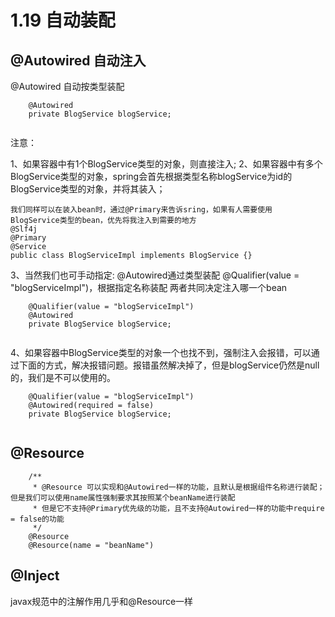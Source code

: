 # 1.19 自动装配

## @Autowired 自动注入


@Autowired 自动按类型装配


```
    @Autowired
    private BlogService blogService;
    
```

注意：

1、如果容器中有1个BlogService类型的对象，则直接注入;
2、如果容器中有多个BlogService类型的对象，spring会首先根据类型名称blogService为id的BlogService类型的对象，并将其装入；

```
我们同样可以在装入bean时，通过@Primary来告诉sring，如果有人需要使用
BlogService类型的bean，优先将我注入到需要的地方
@Slf4j
@Primary
@Service
public class BlogServiceImpl implements BlogService {}

```

3、当然我们也可手动指定:
@Autowired通过类型装配
@Qualifier(value = "blogServiceImpl")，根据指定名称装配
两者共同决定注入哪一个bean

```
    @Qualifier(value = "blogServiceImpl")
    @Autowired
    private BlogService blogService;
    
```
4、如果容器中BlogService类型的对象一个也找不到，强制注入会报错，可以通过下面的方式，解决报错问题。报错虽然解决掉了，但是blogService仍然是null的，我们是不可以使用的。
```
    @Qualifier(value = "blogServiceImpl")
    @Autowired(required = false)
    private BlogService blogService;
    
```
## @Resource
```
    /**
     * @Resource 可以实现和@Autowired一样的功能，且默认是根据组件名称进行装配；但是我们可以使用name属性强制要求其按照某个beanName进行装配
     * 但是它不支持@Primary优先级的功能，且不支持@Autowired一样的功能中require = false的功能
     */
    @Resource
    @Resource(name = "beanName")

```

## @Inject 
javax规范中的注解作用几乎和@Resource一样
